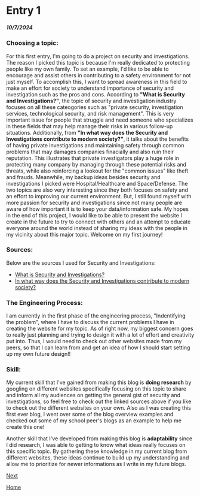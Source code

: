 # Entry 1
##### 10/7/2024
### __Choosing a topic__:
For this first entry, I'm going to do a project on security and investigations. The reason I picked this topic is because I'm really dedicated to protecting people like my own family. To set an example, I'd like to be able to encourage and assist others in contributing to a safety environment for not just myself. To accomplish this, I want to spread awareness in this field to make an effort for society to understand importance of security and investigation such as the pros and cons. According to **"What is Security and Investigations?"**, the topic of security and investigation industry focuses on all these cateogories such as "private security, investigation services, technological security, and risk management". This is very important issue for people that struggle and need someone who specializes in these fields that may help manage their risks in various follow-up situations. Additionally, from **"In what way does the Security and Investigations contribute to modern society?"**, it talks about the benefits of having private investigations and maintaining safety through common problems that may damages companies finacially and also ruin their reputation. This illustrates that private investigators play a huge role in protecting many company by managing through these potential risks and threats, while also reinforcing a lookout for the "common issues" like theft and frauds. Meanwhile, my backup ideas besides security and investigations I picked were Hospital/Healthcare and Space/Defense. The two topics are also very interesting since they both focuses on safety and an effort to improving our current environment. But, I still found myself with more passion for security and investigations since not many people are aware of how important it is to keep your data/information safe. My hopes in the end of this project, I would like to be able to present the website I create in the future to try to connect with others and an attempt to educate everyone around the world instead of sharing my ideas with the people in my vicinity about this major topic. Welcome on my first journey!

### __Sources__:
Below are the sources I used for Security and Investigations:
* [What is Security and Investigations?](https://helio.app/audiences/security-and-investigations-industry%EF%BF%BC/#:~:text=Participants%20who%20work%20within%20the,state%2C%20local%2C%20and%20private.)
* [In what way does the Security and Investigations contribute to modern society?](https://rcipi.com/2024/10/04/understanding-the-role-of-private-investigations-in-organizations/#:~:text=One%20of%20the%20most%20significant,damage%20to%20your%20company's%20reputation.)
  
### __The Engineering Process__:
I am currently in the first phase of the engineering process, "Indentifying the problem", where I have to discuss the current problems I have in creating the website for my topic. As of right now, my biggest concern goes to really just planning and trying to design it with a lot of effort and creativity put into. Thus, I would need to check out other websites made from my peers, so that I can learn from and get an idea of how I should start setting up my own future design!!

### __Skill__: 
My current skill that I've gained from making this blog is **doing research** by googling on different websites specifically focusing on this topic to share and inform all my audiences on getting the general gist of security and investigations, so feel free to check out the linked sources above if you like to check out the different websites on your own. Also as I was creating this first ever blog, I went over some of the blog overview examples and checked out some of my school peer's blogs as an example to help me create this one!

Another skill that I've developed from making this blog is **adaptability** since I did research, I was able to getting to know what ideas really focuses on this specific topic. By gathering these knowledge in my current blog from different websites, these ideas continue to build up my understanding and allow me to prioritize for newer informations as I write in my future blogs.


[Next](entry02.md)

[Home](../README.md)

